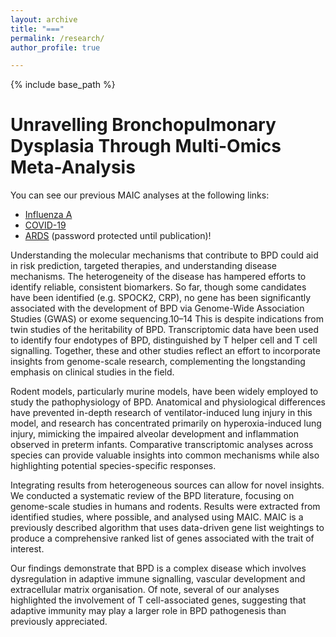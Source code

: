 ```yaml
---
layout: archive
title: "==="
permalink: /research/
author_profile: true

---
```


{% include base_path %}

Unravelling Bronchopulmonary Dysplasia Through Multi-Omics Meta-Analysis
======

You can see our previous MAIC analyses at the following links:

* [Influenza A](https://baillielab.net/maic/flu/)
* [COVID-19](https://baillielab.net/maic/covid19/)
* [ARDS](https://ardsmaic.site44.com/) (password protected until publication)!


Understanding the molecular mechanisms that contribute to BPD could aid in risk prediction, targeted therapies, and understanding disease mechanisms. The heterogeneity of the disease has hampered efforts to identify reliable, consistent biomarkers. So far, though some candidates have been identified (e.g. SPOCK2, CRP), no gene has been significantly associated with the development of BPD via Genome-Wide Association Studies (GWAS) or exome sequencing.10–14 This is despite indications from twin studies of the heritability of BPD. Transcriptomic data have been used to identify four endotypes of BPD, distinguished by T helper cell and T cell signalling.  Together, these and other studies reflect an effort to incorporate insights from genome-scale research, complementing the longstanding emphasis on clinical studies in the field.

Rodent models, particularly murine models, have been widely employed to study the pathophysiology of BPD. Anatomical and physiological differences have prevented in-depth research of ventilator-induced lung injury in this model, and research has concentrated primarily on hyperoxia-induced lung injury, mimicking the impaired alveolar development and inflammation observed in preterm infants. Comparative transcriptomic analyses across species can provide valuable insights into common mechanisms while also highlighting potential species-specific responses.

Integrating results from heterogeneous sources can allow for novel insights. We conducted a systematic review of the BPD literature, focusing on genome-scale studies in humans and rodents. Results were extracted from identified studies, where possible, and analysed using MAIC. MAIC is a previously described algorithm that uses data-driven gene list weightings to produce a comprehensive ranked list of genes associated with the trait of interest.

Our findings demonstrate that BPD is a complex disease which involves dysregulation in adaptive immune signalling, vascular development and extracellular matrix organisation. Of note, several of our analyses highlighted the involvement of T cell-associated genes, suggesting that adaptive immunity may play a larger role in BPD pathogenesis than previously appreciated.


